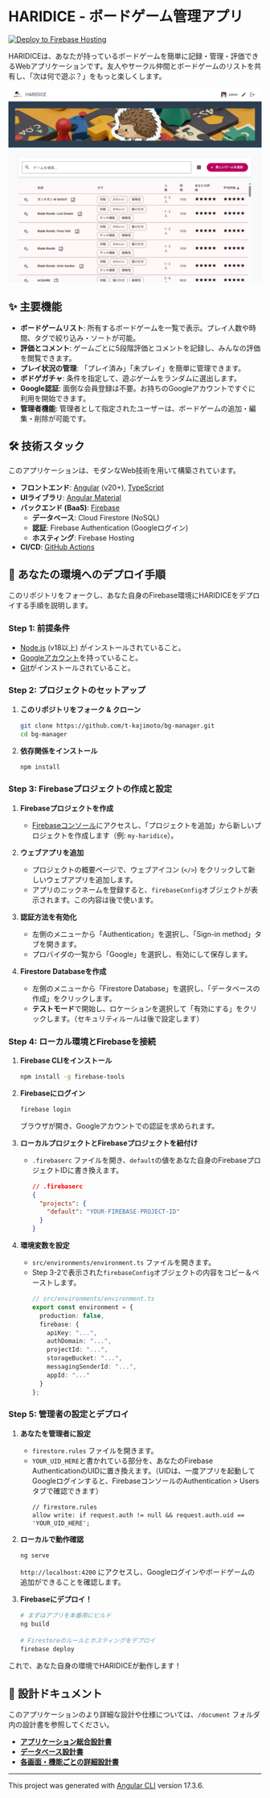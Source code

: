 # HARIDICE - ボードゲーム管理アプリ

[![Deploy to Firebase Hosting](https://github.com/t-kajimoto/bg-manager/actions/workflows/firebase-hosting.yml/badge.svg)](https://github.com/t-kajimoto/bg-manager/actions)

HARIDICEは、あなたが持っているボードゲームを簡単に記録・管理・評価できるWebアプリケーションです。友人やサークル仲間とボードゲームのリストを共有し、「次は何で遊ぶ？」をもっと楽しくします。

![アプリのスクリーンショット](public/screen-shotpng.png) 

## ✨ 主要機能

-   **ボードゲームリスト**: 所有するボードゲームを一覧で表示。プレイ人数や時間、タグで絞り込み・ソートが可能。
-   **評価とコメント**: ゲームごとに5段階評価とコメントを記録し、みんなの評価を閲覧できます。
-   **プレイ状況の管理**: 「プレイ済み」「未プレイ」を簡単に管理できます。
-   **ボドゲガチャ**: 条件を指定して、遊ぶゲームをランダムに選出します。
-   **Google認証**: 面倒な会員登録は不要。お持ちのGoogleアカウントですぐに利用を開始できます。
-   **管理者機能**: 管理者として指定されたユーザーは、ボードゲームの追加・編集・削除が可能です。

## 🛠️ 技術スタック

このアプリケーションは、モダンなWeb技術を用いて構築されています。

-   **フロントエンド**: [Angular](https://angular.io/) (v20+), [TypeScript](https://www.typescriptlang.org/)
-   **UIライブラリ**: [Angular Material](https://material.angular.io/)
-   **バックエンド (BaaS)**: [Firebase](https://firebase.google.com/)
    -   **データベース**: Cloud Firestore (NoSQL)
    -   **認証**: Firebase Authentication (Googleログイン)
    -   **ホスティング**: Firebase Hosting
-   **CI/CD**: [GitHub Actions](https://github.co.jp/features/actions)

## 🚀 あなたの環境へのデプロイ手順

このリポジトリをフォークし、あなた自身のFirebase環境にHARIDICEをデプロイする手順を説明します。

### Step 1: 前提条件

-   [Node.js](https://nodejs.org/) (v18以上) がインストールされていること。
-   [Googleアカウント](https://www.google.com/account/about/)を持っていること。
-   [Git](https://git-scm.com/)がインストールされていること。

### Step 2: プロジェクトのセットアップ

1.  **このリポジトリをフォーク & クローン**
    ```bash
    git clone https://github.com/t-kajimoto/bg-manager.git
    cd bg-manager
    ```

2.  **依存関係をインストール**
    ```bash
    npm install
    ```

### Step 3: Firebaseプロジェクトの作成と設定

1.  **Firebaseプロジェクトを作成**
    -   [Firebaseコンソール](https://console.firebase.google.com/)にアクセスし、「プロジェクトを追加」から新しいプロジェクトを作成します（例: `my-haridice`）。

2.  **ウェブアプリを追加**
    -   プロジェクトの概要ページで、ウェブアイコン (`</>`) をクリックして新しいウェブアプリを追加します。
    -   アプリのニックネームを登録すると、`firebaseConfig`オブジェクトが表示されます。この内容は後で使います。

3.  **認証方法を有効化**
    -   左側のメニューから「Authentication」を選択し、「Sign-in method」タブを開きます。
    -   プロバイダの一覧から「Google」を選択し、有効にして保存します。

4.  **Firestore Databaseを作成**
    -   左側のメニューから「Firestore Database」を選択し、「データベースの作成」をクリックします。
    -   **テストモード**で開始し、ロケーションを選択して「有効にする」をクリックします。（セキュリティルールは後で設定します）

### Step 4: ローカル環境とFirebaseを接続

1.  **Firebase CLIをインストール**
    ```bash
    npm install -g firebase-tools
    ```

2.  **Firebaseにログイン**
    ```bash
    firebase login
    ```
    ブラウザが開き、Googleアカウントでの認証を求められます。

3.  **ローカルプロジェクトとFirebaseプロジェクトを紐付け**
    -   `.firebaserc` ファイルを開き、`default`の値をあなた自身のFirebaseプロジェクトIDに書き換えます。
        ```json
        // .firebaserc
        {
          "projects": {
            "default": "YOUR-FIREBASE-PROJECT-ID"
          }
        }
        ```

4.  **環境変数を設定**
    -   `src/environments/environment.ts` ファイルを開きます。
    -   Step 3-2で表示された`firebaseConfig`オブジェクトの内容をコピー＆ペーストします。
        ```typescript
        // src/environments/environment.ts
        export const environment = {
          production: false,
          firebase: {
            apiKey: "...",
            authDomain: "...",
            projectId: "...",
            storageBucket: "...",
            messagingSenderId: "...",
            appId: "..."
          }
        };
        ```

### Step 5: 管理者の設定とデプロイ

1.  **あなたを管理者に設定**
    -   `firestore.rules` ファイルを開きます。
    -   `YOUR_UID_HERE`と書かれている部分を、あなたのFirebase AuthenticationのUIDに置き換えます。（UIDは、一度アプリを起動してGoogleログインすると、FirebaseコンソールのAuthentication > Usersタブで確認できます）
        ```
        // firestore.rules
        allow write: if request.auth != null && request.auth.uid == 'YOUR_UID_HERE';
        ```

2.  **ローカルで動作確認**
    ```bash
    ng serve
    ```
    `http://localhost:4200` にアクセスし、Googleログインやボードゲームの追加ができることを確認します。

3.  **Firebaseにデプロイ！**
    ```bash
    # まずはアプリを本番用にビルド
    ng build

    # Firestoreのルールとホスティングをデプロイ
    firebase deploy
    ```

これで、あなた自身の環境でHARIDICEが動作します！

## 📄 設計ドキュメント

このアプリケーションのより詳細な設計や仕様については、`/document` フォルダ内の設計書を参照してください。

-   [**アプリケーション総合設計書**](./document/application-design-document.md)
-   [**データベース設計書**](./document/database-design-document.md)
-   [**各画面・機能ごとの詳細設計書**](./document/)

---

This project was generated with [Angular CLI](https://github.com/angular/angular-cli) version 17.3.6.